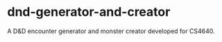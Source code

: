 # dnd-generator-and-creator
A D&amp;D encounter generator and monster creator developed for CS4640.
